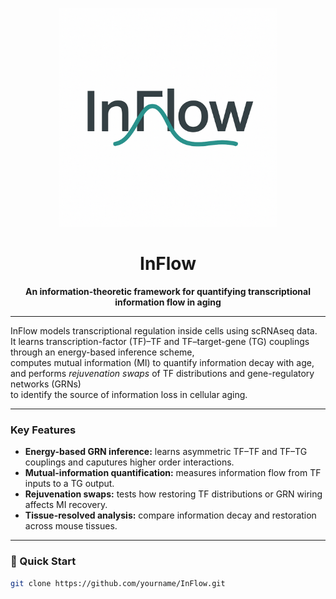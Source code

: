 <p align="center">
  <img src="assets/inflow_logo.png" alt="InFlow Logo" width="350"/>
</p>

<h1 align="center">InFlow</h1>
<p align="center"><b>An information-theoretic framework for quantifying transcriptional information flow in aging</b></p>

---

InFlow models transcriptional regulation inside cells using scRNAseq data.  
It learns transcription-factor (TF)–TF and TF–target-gene (TG) couplings through an energy-based inference scheme,  
computes mutual information (MI) to quantify information decay with age,  
and performs *rejuvenation swaps* of TF distributions and gene-regulatory networks (GRNs)  
to identify the source of information loss in cellular aging.

---

### Key Features
- **Energy-based GRN inference:** learns asymmetric TF–TF and TF–TG couplings and caputures higher order interactions.  
- **Mutual-information quantification:** measures information flow from TF inputs to a TG output.  
- **Rejuvenation swaps:** tests how restoring TF distributions or GRN wiring affects MI recovery.  
- **Tissue-resolved analysis:** compare information decay and restoration across mouse tissues.  

---

### 🚀 Quick Start
```bash
git clone https://github.com/yourname/InFlow.git
